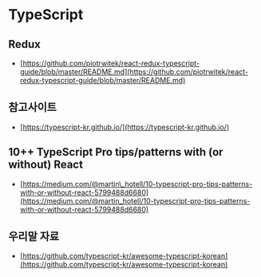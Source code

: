 # TypeScript

## Redux

* [https://github.com/piotrwitek/react-redux-typescript-guide/blob/master/README.md](https://github.com/piotrwitek/react-redux-typescript-guide/blob/master/README.md)

## 참고사이트

* [https://typescript-kr.github.io/](https://typescript-kr.github.io/)

## 10++ TypeScript Pro tips/patterns with \(or without\) React

* [https://medium.com/@martin\_hotell/10-typescript-pro-tips-patterns-with-or-without-react-5799488d6680](https://medium.com/@martin_hotell/10-typescript-pro-tips-patterns-with-or-without-react-5799488d6680)

##  우리말 자료

* [https://github.com/typescript-kr/awesome-typescript-korean](https://github.com/typescript-kr/awesome-typescript-korean)

